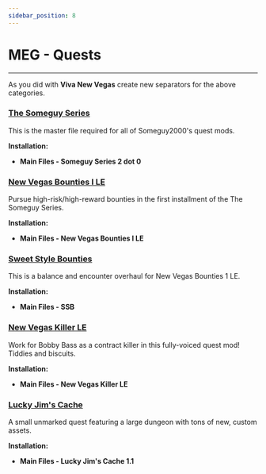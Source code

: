 ```yaml
---
sidebar_position: 8
---
```


# MEG - Quests

---

As you did with **Viva New Vegas** create new separators for the above categories.

### [The Someguy Series](https://www.nexusmods.com/newvegas/mods/48925)

This is the master file required for all of Someguy2000's quest mods.

**Installation:**

- **Main Files - Someguy Series 2 dot 0**


### [New Vegas Bounties I LE](https://www.nexusmods.com/newvegas/mods/77108)

Pursue high-risk/high-reward bounties in the first installment of the The Someguy Series.

**Installation:**

- **Main Files - New Vegas Bounties I LE**


### [Sweet Style Bounties](https://www.nexusmods.com/newvegas/mods/79556)

This is a balance and encounter overhaul for New Vegas Bounties 1 LE.

**Installation:**

- **Main Files - SSB**


### [New Vegas Killer LE](https://www.nexusmods.com/newvegas/mods/78427)

Work for Bobby Bass as a contract killer in this fully-voiced quest mod! Tiddies and biscuits.

**Installation:**

- **Main Files - New Vegas Killer LE**


### [Lucky Jim's Cache](https://www.nexusmods.com/newvegas/mods/81121)

A small unmarked quest featuring a large dungeon with tons of new, custom assets.

**Installation:**

- **Main Files - Lucky Jim's Cache 1.1**
